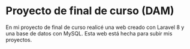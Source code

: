 <h1> Proyecto de final de curso (DAM) </h1>

En mi proyecto de final de curso realicé una web creado con Laravel 8 y una base de datos con MySQL. Esta web está hecha para subir mis proyectos.

